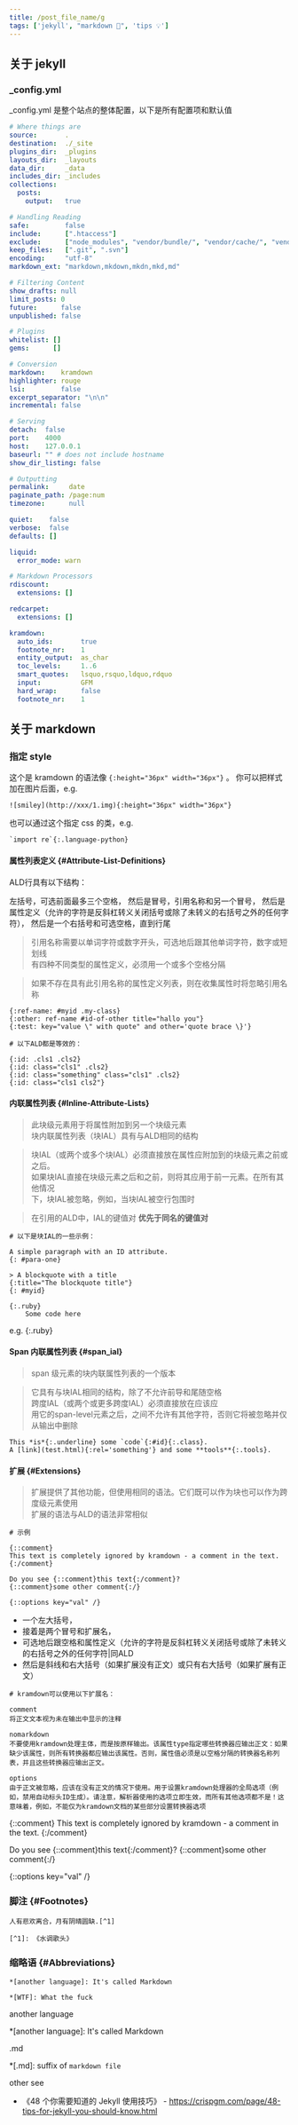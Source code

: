 ```yaml
---
title: /post_file_name/g
tags: ['jekyll', "markdown 📓", 'tips 💡']
---
```



## 关于 jekyll

### _config.yml

_config.yml 是整个站点的整体配置，以下是所有配置项和默认值

```yml
# Where things are
source:       .
destination:  ./_site
plugins_dir:  _plugins
layouts_dir:  _layouts
data_dir:     _data
includes_dir: _includes
collections:
  posts:
    output:   true

# Handling Reading
safe:         false
include:      [".htaccess"]
exclude:      ["node_modules", "vendor/bundle/", "vendor/cache/", "vendor/gems/", "vendor/ruby/"]
keep_files:   [".git", ".svn"]
encoding:     "utf-8"
markdown_ext: "markdown,mkdown,mkdn,mkd,md"

# Filtering Content
show_drafts: null
limit_posts: 0
future:      false
unpublished: false

# Plugins
whitelist: []
gems:      []

# Conversion
markdown:    kramdown
highlighter: rouge
lsi:         false
excerpt_separator: "\n\n"
incremental: false

# Serving
detach:  false
port:    4000
host:    127.0.0.1
baseurl: "" # does not include hostname
show_dir_listing: false

# Outputting
permalink:     date
paginate_path: /page:num
timezone:      null

quiet:    false
verbose:  false
defaults: []

liquid:
  error_mode: warn

# Markdown Processors
rdiscount:
  extensions: []

redcarpet:
  extensions: []

kramdown:
  auto_ids:       true
  footnote_nr:    1
  entity_output:  as_char
  toc_levels:     1..6
  smart_quotes:   lsquo,rsquo,ldquo,rdquo
  input:          GFM
  hard_wrap:      false
  footnote_nr:    1
```

## 关于 markdown

### 指定 style

这个是 kramdown 的语法像 `{:height="36px" width="36px"}` 。
你可以把样式加在图片后面，e.g.

```
![smiley](http://xxx/1.img){:height="36px" width="36px"}
```

也可以通过这个指定 css 的类，e.g. 

```
`import re`{:.language-python}
```

#### 属性列表定义 {#Attribute-List-Definitions}

ALD行具有以下结构：

左括号，可选前面最多三个空格，
然后是冒号，引用名称和另一个冒号，
然后是属性定义（允许的字符是反斜杠转义关闭括号或除了未转义的右括号之外的任何字符），
然后是一个右括号和可选空格，直到行尾

> 引用名称需要以单词字符或数字开头，可选地后跟其他单词字符，数字或短划线  
> 有四种不同类型的属性定义，必须用一个或多个空格分隔

> 如果不存在具有此引用名称的属性定义列表，则在收集属性时将忽略引用名称


```
{:ref-name: #myid .my-class}
{:other: ref-name #id-of-other title="hallo you"}
{:test: key="value \" with quote" and other='quote brace \}'}
```
```
# 以下ALD都是等效的：

{:id: .cls1 .cls2}
{:id: class="cls1" .cls2}
{:id: class="something" class="cls1" .cls2}
{:id: class="cls1 cls2"}
```

#### 内联属性列表 {#Inline-Attribute-Lists}

> 此块级元素用于将属性附加到另一个块级元素  
> 块内联属性列表（块IAL）具有与ALD相同的结构

> 块IAL（或两个或多个块IAL）必须直接放在属性应附加到的块级元素之前或之后。  
> 如果块IAL直接在块级元素之后和之前，则将其应用于前一元素。在所有其他情况  
> 下，块IAL被忽略，例如，当块IAL被空行包围时

> 在引用的ALD中，IAL的键值对 **优先于同名的键值对**


~~~
# 以下是块IAL的一些示例：

A simple paragraph with an ID attribute.
{: #para-one}

> A blockquote with a title
{:title="The blockquote title"}
{: #myid}

{:.ruby}
    Some code here
~~~

e.g. 
{:.ruby}


#### Span 内联属性列表 {#span_ial}
> span 级元素的块内联属性列表的一个版本

> 它具有与块IAL相同的结构，除了不允许前导和尾随空格  
> 跨度IAL（或两个或更多跨度IAL）必须直接放在应该应  
> 用它的span-level元素之后，之间不允许有其他字符，否则它将被忽略并仅从输出中删除


~~~
This *is*{:.underline} some `code`{:#id}{:.class}.
A [link](test.html){:rel='something'} and some **tools**{:.tools}.
~~~

#### 扩展 {#Extensions}
> 扩展提供了其他功能，但使用相同的语法。它们既可以作为块也可以作为跨度级元素使用   
>扩展的语法与ALD的语法非常相似

~~~
# 示例

{::comment}
This text is completely ignored by kramdown - a comment in the text.
{:/comment}

Do you see {::comment}this text{:/comment}?
{::comment}some other comment{:/}

{::options key="val" /}
~~~

- 一个左大括号，
- 接着是两个冒号和扩展名，
- 可选地后跟空格和属性定义（允许的字符是反斜杠转义关闭括号或除了未转义的右括号之外的任何字符|同ALD
- 然后是斜线和右大括号（如果扩展没有正文）或只有右大括号（如果扩展有正文）

~~~
# kramdown可以使用以下扩展名：

comment
将正文文本视为未在输出中显示的注释

nomarkdown
不要使用kramdown处理主体，而是按原样输出。该属性type指定哪些转换器应输出正文：如果缺少该属性，则所有转换器都应输出该属性。否则，属性值必须是以空格分隔的转换器名称列表，并且这些转换器应输出正文。

options
由于正文被忽略，应该在没有正文的情况下使用。用于设置kramdown处理器的全局选项（例如，禁用自动标头ID生成）。请注意，解析器使用的选项立即生效，而所有其他选项都不是！这意味着，例如，不能仅为kramdown文档的某些部分设置转换器选项
~~~

{::comment}
This text is completely ignored by kramdown - a comment in the text.
{:/comment}

Do you see {::comment}this text{:/comment}?
{::comment}some other comment{:/}

{::options key="val" /}

### 脚注 {#Footnotes}

~~~
人有悲欢离合，月有阴晴圆缺.[^1]

[^1]: 《水调歌头》
~~~

### 缩略语 {#Abbreviations}

~~~
*[another language]: It's called Markdown

*[WTF]: What the fuck
~~~

another language

*[another language]: It's called Markdown

.md

*[.md]: suffix of `markdown file`

other see 
+ 《48 个你需要知道的 Jekyll 使用技巧》 - <https://crispgm.com/page/48-tips-for-jekyll-you-should-know.html>
